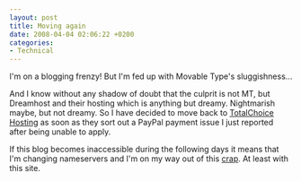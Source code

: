 ```yaml
---
layout: post
title: Moving again
date: 2008-04-04 02:06:22 +0200
categories:
- Technical
---
```

I'm on a blogging frenzy! But I'm fed up with Movable Type's sluggishness...

And I know without any shadow of doubt that the culprit is not MT, but Dreamhost and their hosting which is anything but dreamy. Nightmarish maybe, but not dreamy. So I have decided to move back to <a href="http://totalchoicehosting.com/">TotalChoice Hosting</a> as soon as they sort out a PayPal payment issue I just reported after being unable to apply.

If this blog becomes inaccessible during the following days it means that I'm changing nameservers and I'm on my way out of this <a href="http://www.dreamhost.com">crap</a>. At least with this site.

